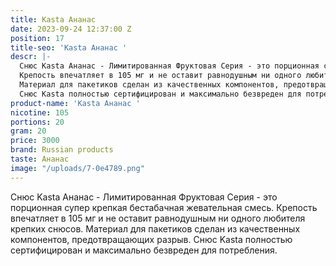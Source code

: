 ```yaml
---
title: Kasta Ананас
date: 2023-09-24 12:37:00 Z
position: 17
title-seo: 'Kasta Ананас '
descr: |-
  Снюс Kasta Ананас - Лимитированная Фруктовая Серия - это порционная супер крепкая бестабачная жевательная смесь.
  Крепость впечатляет в 105 мг и не оставит равнодушным ни одного любителя крепких снюсов.
  Материал для пакетиков сделан из качественных компонентов, предотвращающих разрыв.
  Снюс Kasta полностью сертифицирован и максимально безвреден для потребления.
product-name: 'Kasta Ананас '
nicotine: 105
portions: 20
gram: 20
price: 3000
brand: Russian products
taste: Ананас
image: "/uploads/7-0e4789.png"
---
```


Снюс Kasta Ананас - Лимитированная Фруктовая Серия - это порционная супер крепкая бестабачная жевательная смесь.
Крепость впечатляет в 105 мг и не оставит равнодушным ни одного любителя крепких снюсов.
Материал для пакетиков сделан из качественных компонентов, предотвращающих разрыв.
Снюс Kasta полностью сертифицирован и максимально безвреден для потребления.